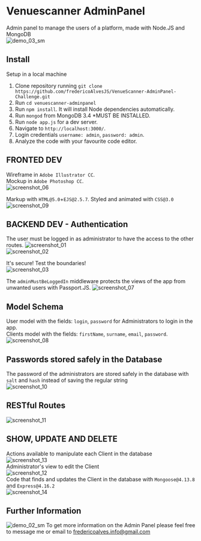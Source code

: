 # Venuescanner AdminPanel
Admin panel to manage the users of a platform, made with Node.JS and MongoDB
<br>
![demo_03_sm](https://user-images.githubusercontent.com/31135848/34550847-10b72d74-f10c-11e7-96c9-f813dae8c427.png)
<br>

## Install
Setup in a local machine
1. Clone repository running `git clone https://github.com/fredericoAlvesJS/VenueScanner-AdminPanel-Challenge.git`<br>
2. Run `cd venuescanner-adminpanel`
3. Run `npm install`. It will install Node dependencies automatically.
4. Run `mongod` from MongoDB 3.4 *MUST BE INSTALLED.
5. Run `node app.js` for a dev server.
6. Navigate to `http://localhost:3000/`.
7. Login credentials `username: admin`, `password: admin`.
8. Analyze the code with your favourite code editor.

## FRONTED DEV
Wireframe in `Adobe Illustrator CC`.<br>Mockup in `Adobe Photoshop CC`.<br>
![screenshot_06](https://user-images.githubusercontent.com/31135848/34549134-44e5c1fe-f0fe-11e7-9b06-b3173477cf81.png)

Markup with `HTML@5.0`+`EJS@2.5.7`. Styled and animated with `CSS@3.0`
![screenshot_09](https://user-images.githubusercontent.com/31135848/34549751-0151b240-f103-11e7-9dce-1cbd73da081a.png)

## BACKEND DEV - Authentication
The user must be logged in as administrator to have the access to the other routes.
![screenshot_01](https://user-images.githubusercontent.com/31135848/34548408-e0ea3e0e-f0f9-11e7-95e9-a3e1ca0e3342.png)<br>
![screenshot_02](https://user-images.githubusercontent.com/31135848/34548545-8d27e996-f0fa-11e7-82e5-c4b217842465.png)
<br>

It's secure! Test the boundaries!<br>
![screenshot_03](https://user-images.githubusercontent.com/31135848/34548588-d13c9032-f0fa-11e7-9c10-05a0aca470e6.png)
<br>

The `adminMustBeLoggedIn` middleware protects the views of the app from unwanted users with Passport.JS. 
![screenshot_07](https://user-images.githubusercontent.com/31135848/34549352-f6af3b4e-f0ff-11e7-8c61-4e995bbfff64.png)

## Model Schema
User model with the fields: `login`, `password` for Administrators to login in the app.<br>
Clients model with the fields: `firstName`, `surname`, `email`, `password`.
![screenshot_08](https://user-images.githubusercontent.com/31135848/34549941-a5f9d7ea-f104-11e7-96dc-5a4977ae5cf0.png)

## Passwords stored safely in the Database
The password of the administrators are stored safely in the database with `salt` and `hash` instead of saving the regular string <br>
![screenshot_10](https://user-images.githubusercontent.com/31135848/34549964-d184cd66-f104-11e7-91f9-965551fbe9bb.png)

## RESTful Routes
![screenshot_11](https://user-images.githubusercontent.com/31135848/34550159-70c47f7e-f106-11e7-9c29-5c8687135bc8.png)

## SHOW, UPDATE AND DELETE
Actions available to manipulate each Client in the database<br>
![screenshot_13](https://user-images.githubusercontent.com/31135848/34551020-a34411a6-f10d-11e7-80c8-f06fd772de36.png)
<br>
Administrator's view to edit the Client
<br>
![screenshot_12](https://user-images.githubusercontent.com/31135848/34551019-a32b1d72-f10d-11e7-8a89-b4ffe0046c93.png)
<br>
Code that finds and updates the Client in the database with `Mongoose@4.13.8` and `Express@4.16.2`
<br>
![screenshot_14](https://user-images.githubusercontent.com/31135848/34551021-a359e4e0-f10d-11e7-9eba-f50d58000711.png)

## Further Information
![demo_02_sm](https://user-images.githubusercontent.com/31135848/34550738-235b4eca-f10b-11e7-9be8-a5f2cf9dce8e.png)
To get more information on the Admin Panel please feel free to message me or email to fredericoalves.info@gmail.com
